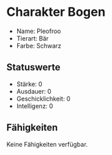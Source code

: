 # Charakter Bogen

  - Name: Pleofroo
  - Tierart: Bär
  - Farbe: Schwarz

## Statuswerte

  - Stärke: 0
  - Ausdauer: 0
  - Geschicklichkeit: 0
  - Intelligenz: 0

## Fähigkeiten

Keine Fähigkeiten verfügbar.